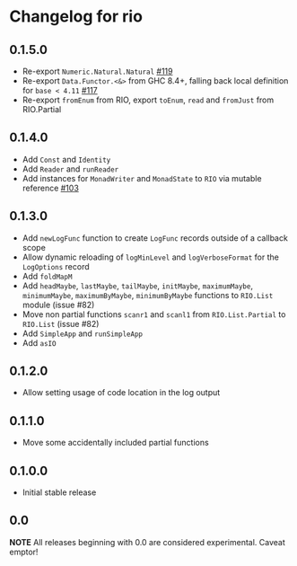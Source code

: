 # Changelog for rio

## 0.1.5.0

* Re-export `Numeric.Natural.Natural` [#119](https://github.com/commercialhaskell/rio/issues/119)
* Re-export `Data.Functor.<&>` from GHC 8.4+, falling back local definition for `base < 4.11` [#117](https://github.com/commercialhaskell/rio/issues/117)
* Re-export `fromEnum` from RIO, export `toEnum`, `read` and `fromJust` from RIO.Partial

## 0.1.4.0

* Add `Const` and `Identity`
* Add `Reader` and `runReader`
* Add instances for `MonadWriter` and `MonadState` to `RIO` via mutable reference [#103](https://github.com/commercialhaskell/rio/issues/103)

## 0.1.3.0

* Add `newLogFunc` function to create `LogFunc` records outside of a callback scope
* Allow dynamic reloading of `logMinLevel` and `logVerboseFormat` for the `LogOptions` record
* Add `foldMapM`
* Add `headMaybe`, `lastMaybe`, `tailMaybe`, `initMaybe`, `maximumMaybe`, `minimumMaybe`,
  `maximumByMaybe`, `minimumByMaybe` functions to `RIO.List` module (issue #82)
* Move non partial functions `scanr1` and `scanl1` from `RIO.List.Partial` to `RIO.List` (issue #82)
* Add `SimpleApp` and `runSimpleApp`
* Add `asIO`

## 0.1.2.0

* Allow setting usage of code location in the log output

## 0.1.1.0

* Move some accidentally included partial functions

## 0.1.0.0

* Initial stable release

## 0.0

__NOTE__ All releases beginning with 0.0 are considered
experimental. Caveat emptor!
